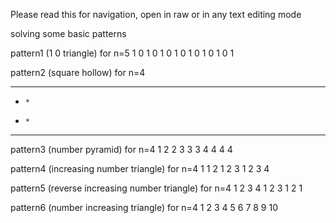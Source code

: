 Please read this for navigation, open in raw or in any text editing mode

solving some basic patterns

pattern1 (1 0 triangle)
  for n=5
  1
  0 1
  0 1 0
  1 0 1 0
  1 0 1 0 1

pattern2 (square hollow)
  for n=4
  * * * * 
  *     *
  *     *
  * * * *

pattern3 (number pyramid)
  for n=4
      1
     2 2
    3 3 3
   4 4 4 4

pattern4 (increasing number triangle)
  for n=4
  1
  1 2
  1 2 3
  1 2 3 4

pattern5 (reverse increasing number triangle)
  for n=4
  1 2 3 4 
  1 2 3
  1 2
  1

pattern6 (number increasing triangle)
  for n=4
  1
  2 3
  4 5 6
  7 8 9 10
